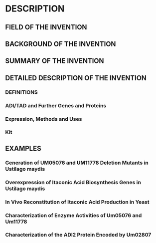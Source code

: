 # DESCRIPTION

## FIELD OF THE INVENTION

## BACKGROUND OF THE INVENTION

## SUMMARY OF THE INVENTION

## DETAILED DESCRIPTION OF THE INVENTION

### DEFINITIONS

### ADI/TAD and Further Genes and Proteins

### Expression, Methods and Uses

### Kit

## EXAMPLES

### Generation of UM05076 and UM11778 Deletion Mutants in Ustilago maydis

### Overexpression of Itaconic Acid Biosynthesis Genes in Ustilago maydis

### In Vivo Reconstitution of Itaconic Acid Production in Yeast

### Characterization of Enzyme Activities of Um05076 and Um11778

### Characterization of the ADI2 Protein Encoded by Um02807

